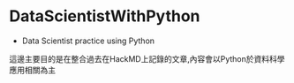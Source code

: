# DataScientistWithPython
* Data Scientist practice using Python

這邊主要目的是在整合過去在HackMD上記錄的文章,內容會以Python於資料科學應用相關為主 
